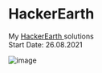 # HackerEarth
My <a href="https://www.hackerearth.com/@yashitanamdeo/"> HackerEarth </a> solutions
<br>
Start Date: 26.08.2021

![image](https://user-images.githubusercontent.com/49322948/159158517-112649af-18d6-4339-baea-73b6d60b54b5.png)
